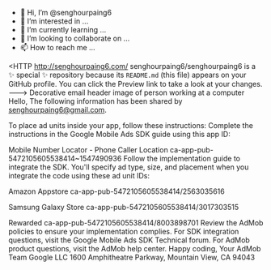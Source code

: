 - 👋 Hi, I’m @senghourpaing6
- 👀 I’m interested in ...
- 🌱 I’m currently learning ...
- 💞️ I’m looking to collaborate on ...
- 📫 How to reach me ...

<HTTP http://senghourpaing6.com/
senghourpaing6/senghourpaing6 is a ✨ special ✨ repository because its `README.md` (this file) appears on your GitHub profile.
You can click the Preview link to take a look at your changes.
--->
Decorative email header image of person working at a computer
Hello,
The following information has been shared by senghourpaing6@gmail.com.

To place ad units inside your app, follow these instructions:
Complete the instructions in the Google Mobile Ads SDK guide using this app ID:

Mobile Number Locator - Phone Caller Location
ca-app-pub-5472105605538414~1547490936
Follow the implementation guide to integrate the SDK. You'll specify ad type, size, and placement when you integrate the code using these ad unit IDs:

Amazon Appstore
ca-app-pub-5472105605538414/2563035616

Samsung Galaxy Store
ca-app-pub-5472105605538414/3017303515

Rewarded
ca-app-pub-5472105605538414/8003898701
Review the AdMob policies to ensure your implementation complies.
For SDK integration questions, visit the Google Mobile Ads SDK Technical forum. For AdMob product questions, visit the AdMob help center.
Happy coding,
Your AdMob Team
Google LLC 1600 Amphitheatre Parkway, Mountain View, CA 94043


